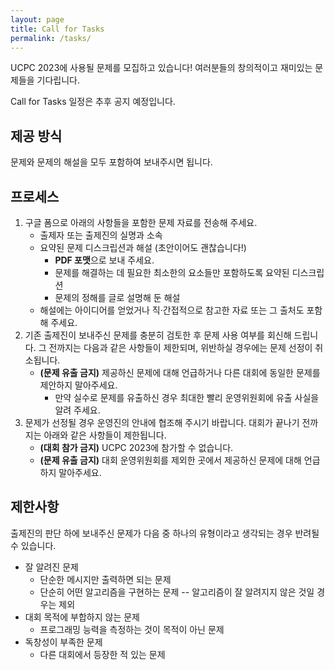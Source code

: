 ```yaml
---
layout: page
title: Call for Tasks
permalink: /tasks/
---
```


UCPC 2023에 사용될 문제를 모집하고 있습니다! 여러분들의 창의적이고 재미있는 문제들을 기다립니다.

Call for Tasks 일정은 추후 공지 예정입니다.

## 제공 방식

문제와 문제의 해설을 모두 포함하여 보내주시면 됩니다.

## 프로세스

1. 구글 폼으로 아래의 사항들을 포함한 문제 자료를 전송해 주세요.
    * 출제자 또는 출제진의 실명과 소속
    * 요약된 문제 디스크립션과 해설 (초안이어도 괜찮습니다!)
        * **PDF 포맷**으로 보내 주세요.
        * 문제를 해결하는 데 필요한 최소한의 요소들만 포함하도록 요약된 디스크립션
        * 문제의 정해를 글로 설명해 둔 해설
    * 해설에는 아이디어를 얻었거나 직&middot;간접적으로 참고한 자료 또는 그 출처도 포함해 주세요.
2. 기존 출제진이 보내주신 문제를 충분히 검토한 후 문제 사용 여부를 회신해 드립니다. 그 전까지는 다음과 같은 사항들이 제한되며, 위반하실 경우에는 문제 선정이 취소됩니다.
    * **(문제 유출 금지)** 제공하신 문제에 대해 언급하거나 다른 대회에 동일한 문제를 제안하지 말아주세요.
        * 만약 실수로 문제를 유출하신 경우 최대한 빨리 운영위원회에 유출 사실을 알려 주세요.
3. 문제가 선정될 경우 운영진의 안내에 협조해 주시기 바랍니다. 대회가 끝나기 전까지는 아래와 같은 사항들이 제한됩니다.
    * **(대회 참가 금지)** UCPC 2023에 참가할 수 없습니다.
    * **(문제 유출 금지)** 대회 운영위원회를 제외한 곳에서 제공하신 문제에 대해 언급하지 말아주세요.

## 제한사항

출제진의 판단 하에 보내주신 문제가 다음 중 하나의 유형이라고 생각되는 경우 반려될 수 있습니다.

- 잘 알려진 문제
  - 단순한 메시지만 출력하면 되는 문제
  - 단순히 어떤 알고리즘을 구현하는 문제 -- 알고리즘이 잘 알려지지 않은 것일 경우는 제외
- 대회 목적에 부합하지 않는 문제
  - 프로그래밍 능력을 측정하는 것이 목적이 아닌 문제
- 독창성이 부족한 문제
  - 다른 대회에서 등장한 적 있는 문제
